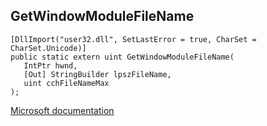 ## GetWindowModuleFileName

```
[DllImport("user32.dll", SetLastError = true, CharSet = CharSet.Unicode)]
public static extern uint GetWindowModuleFileName(
   IntPtr hwnd,
   [Out] StringBuilder lpszFileName,
   uint cchFileNameMax
);
```

[Microsoft documentation](TODO)
